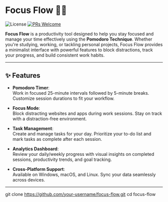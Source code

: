 # Focus Flow 🍅🚀

![License](https://img.shields.io/badge/license-MIT-blue.svg)
[![PRs Welcome](https://img.shields.io/badge/PRs-welcome-brightgreen.svg)](CONTRIBUTING.md)

**Focus Flow** is a productivity tool designed to help you stay focused and manage your time effectively using the **Pomodoro Technique**. Whether you're studying, working, or tackling personal projects, Focus Flow provides a minimalist interface with powerful features to block distractions, track your progress, and build consistent work habits.

---

## ✨ Features

- **Pomodoro Timer**:  
  Work in focused 25-minute intervals followed by 5-minute breaks. Customize session durations to fit your workflow.

- **Focus Mode**:  
  Block distracting websites and apps during work sessions. Stay on track with a distraction-free environment.

- **Task Management**:  
  Create and manage tasks for your day. Prioritize your to-do list and mark tasks as complete after each session.

- **Analytics Dashboard**:  
  Review your daily/weekly progress with visual insights on completed sessions, productivity trends, and goal tracking.

- **Cross-Platform Support**:  
  Available on Windows, macOS, and Linux. Sync your data seamlessly across devices.

---
   git clone https://github.com/your-username/focus-flow.git
   cd focus-flow
